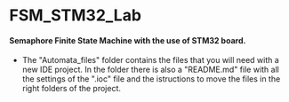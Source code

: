 # FSM_STM32_Lab
#### Semaphore Finite State Machine with the use of STM32 board.

- The "Automata_files" folder contains the files that you will need with a new IDE project.
In the folder there is also a "README.md" file with all the settings of the ".ioc" file and 
the istructions to move the files in the right folders of the project.
